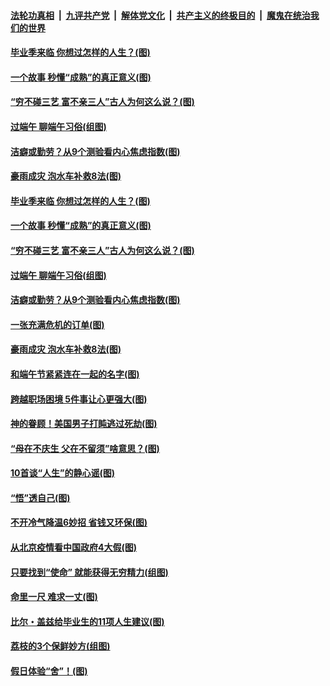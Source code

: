 

####  [法轮功真相](../../../../basic/blob/master/README.md?t=06260131) &nbsp;|&nbsp; [九评共产党](../../../../9ping.md/blob/master/README.md?t=06260131) &nbsp;|&nbsp; [解体党文化](../../../../jtdwh.md/blob/master/README.md?t=06260131)  &nbsp;|&nbsp; [共产主义的终极目的](../../../../gczydzjmd.md/blob/master/README.md?t=06260131) &nbsp;|&nbsp; [魔鬼在统治我们的世界](../../../../mgztzwmdsj.md/blob/master/README.md?t=06260131) 

#### [毕业季来临 你想过怎样的人生？(图)](../pages/p8/937661.md?t=06260131) 

#### [一个故事 秒懂“成熟”的真正意义(图)](../pages/p8/936405.md?t=06260131) 

#### [“穷不碰三艺 富不亲三人”古人为何这么说？(图)](../pages/p8/937602.md?t=06260131) 

#### [过端午 聊端午习俗(组图)](../pages/p8/937246.md?t=06260131) 

#### [洁癖或勤劳？从9个测验看内心焦虑指数(图)](../pages/p8/937558.md?t=06260131) 

#### [豪雨成灾 泡水车补救8法(图)](../pages/p8/937526.md?t=06260131) 

#### [毕业季来临 你想过怎样的人生？(图)](../pages/p8/937661.md?t=06260131) 

#### [一个故事 秒懂“成熟”的真正意义(图)](../pages/p8/936405.md?t=06260131) 

#### [“穷不碰三艺 富不亲三人”古人为何这么说？(图)](../pages/p8/937602.md?t=06260131) 

#### [过端午 聊端午习俗(组图)](../pages/p8/937246.md?t=06260131) 

#### [洁癖或勤劳？从9个测验看内心焦虑指数(图)](../pages/p8/937558.md?t=06260131) 

#### [一张充满危机的订单(图)](../pages/p8/936981.md?t=06260131) 

#### [豪雨成灾 泡水车补救8法(图)](../pages/p8/937526.md?t=06260131) 

#### [和端午节紧紧连在一起的名字(图)](../pages/p8/937448.md?t=06260131) 

#### [跨越职场困境 5件事让心更强大(图)](../pages/p8/937375.md?t=06260131) 

#### [神的眷顾！美国男子打盹逃过死劫(图)](../pages/p8/936985.md?t=06260131) 

#### [“母在不庆生 父在不留须”啥意思？(图)](../pages/p8/937234.md?t=06260131) 

#### [10首谈“人生”的静心谣(图)](../pages/p8/936965.md?t=06260131) 

#### [“悟”透自己(图)](../pages/p8/936972.md?t=06260131) 

#### [不开冷气降温6妙招 省钱又环保(图)](../pages/p8/937329.md?t=06260131) 

#### [从北京疫情看中国政府4大假(图)](../pages/p8/937196.md?t=06260131) 

#### [只要找到“使命” 就能获得无穷精力(组图)](../pages/p8/937159.md?t=06260131) 

#### [命里一尺 难求一丈(图)](../pages/p8/936782.md?t=06260131) 

#### [比尔・盖兹给毕业生的11项人生建议(图)](../pages/p8/936231.md?t=06260131) 

#### [荔枝的3个保鲜妙方(组图)](../pages/p8/936950.md?t=06260131) 

#### [假日体验“舍”！(图)](../pages/p8/937183.md?t=06260131) 

